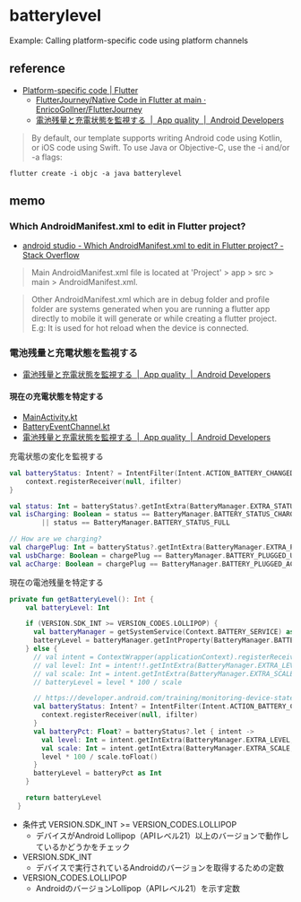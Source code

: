 # batterylevel

Example: Calling platform-specific code using platform channels

## reference

- [Platform-specific code | Flutter](https://docs.flutter.dev/platform-integration/platform-channels)
  - [FlutterJourney/Native Code in Flutter at main · EnricoGollner/FlutterJourney](https://github.com/EnricoGollner/FlutterJourney/tree/main/Native%20Code%20in%20Flutter)
  - [電池残量と充電状態を監視する  |  App quality  |  Android Developers](https://developer.android.com/training/monitoring-device-state/battery-monitoring?hl=ja#kotlin)

> By default, our template supports writing Android code using Kotlin, or iOS code using Swift. To use Java or Objective-C, use the -i and/or -a flags:

```shell
flutter create -i objc -a java batterylevel
```

## memo

### Which AndroidManifest.xml to edit in Flutter project?

- [android studio - Which AndroidManifest.xml to edit in Flutter project? - Stack Overflow](https://stackoverflow.com/questions/60095118/which-androidmanifest-xml-to-edit-in-flutter-project)

> Main AndroidManifest.xml file is located at 'Project' > app > src > main > AndroidManifest.xml.


> Other AndroidManifest.xml which are in debug folder and profile folder are systems generated when you are running a flutter app directly to mobile it will generate or while creating a flutter project. E.g: It is used for hot reload when the device is connected.

### 電池残量と充電状態を監視する

- [電池残量と充電状態を監視する  |  App quality  |  Android Developers](https://developer.android.com/training/monitoring-device-state/battery-monitoring?hl=ja#kotlin)

#### 現在の充電状態を特定する

- [MainActivity.kt](/batterylevel/android/app/src/main/kotlin/com/example/batterylevel/MainActivity.kt)
- [BatteryEventChannel.kt](/batterylevel/android/app/src/main/kotlin/com/example/batterylevel/BatteryEventChannel.kt)
- [電池残量と充電状態を監視する  |  App quality  |  Android Developers](https://developer.android.com/training/monitoring-device-state/battery-monitoring?hl=ja#kotlin)

充電状態の変化を監視する

```kotlin
val batteryStatus: Intent? = IntentFilter(Intent.ACTION_BATTERY_CHANGED).let { ifilter ->
    context.registerReceiver(null, ifilter)
}
```

```kotlin
val status: Int = batteryStatus?.getIntExtra(BatteryManager.EXTRA_STATUS, -1) ?: -1
val isCharging: Boolean = status == BatteryManager.BATTERY_STATUS_CHARGING
        || status == BatteryManager.BATTERY_STATUS_FULL

// How are we charging?
val chargePlug: Int = batteryStatus?.getIntExtra(BatteryManager.EXTRA_PLUGGED, -1) ?: -1
val usbCharge: Boolean = chargePlug == BatteryManager.BATTERY_PLUGGED_USB
val acCharge: Boolean = chargePlug == BatteryManager.BATTERY_PLUGGED_AC
```

現在の電池残量を特定する

```kotlin
private fun getBatteryLevel(): Int {
    val batteryLevel: Int

    if (VERSION.SDK_INT >= VERSION_CODES.LOLLIPOP) {
      val batteryManager = getSystemService(Context.BATTERY_SERVICE) as BatteryManager
      batteryLevel = batteryManager.getIntProperty(BatteryManager.BATTERY_PROPERTY_CAPACITY)
    } else {
      // val intent = ContextWrapper(applicationContext).registerReceiver(null, IntentFilter(Intent.ACTION_BATTERY_CHANGED))
      // val level: Int = intent!!.getIntExtra(BatteryManager.EXTRA_LEVEL, -1)
      // val scale: Int = intent.getIntExtra(BatteryManager.EXTRA_SCALE, -1)
      // batteryLevel = level * 100 / scale

      // https://developer.android.com/training/monitoring-device-state/battery-monitoring?hl=ja#kotlin
      val batteryStatus: Intent? = IntentFilter(Intent.ACTION_BATTERY_CHANGED).let { ifilter ->
        context.registerReceiver(null, ifilter)
      }
      val batteryPct: Float? = batteryStatus?.let { intent ->
        val level: Int = intent.getIntExtra(BatteryManager.EXTRA_LEVEL, -1)
        val scale: Int = intent.getIntExtra(BatteryManager.EXTRA_SCALE, -1)
        level * 100 / scale.toFloat()
      }
      batteryLevel = batteryPct as Int
    }

    return batteryLevel
  }
```

- 条件式 VERSION.SDK_INT >= VERSION_CODES.LOLLIPOP
  - デバイスがAndroid Lollipop（APIレベル21）以上のバージョンで動作しているかどうかをチェック
- VERSION.SDK_INT
  - デバイスで実行されているAndroidのバージョンを取得するための定数
- VERSION_CODES.LOLLIPOP
  - AndroidのバージョンLollipop（APIレベル21）を示す定数
